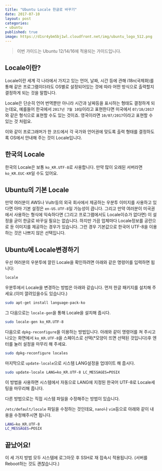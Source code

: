 ```yaml
---
title: "Ubuntu Locale 한글로 바꾸기"
date: 2017-07-10
layout: post
categories:
- ubuntu
published: true
image: https://d1sr4ybm5bj1wl.cloudfront.net/img/ubuntu_logo_512.png
---
```


> 이번 가이드는 Ubuntu 12/14/16에 적용되는 가이드입니다.

## Locale이란?

Locale이란 세계 각 나라에서 가지고 있는 언어, 날짜, 시간 등에 관해 i18n(국제화)를 통해 같은 프로그램이더라도 OS별로 설정되어있는 것에 따라 어떤 방식으로 출력할지 결정하게 되는 것을 말합니다.

Locale은 단순히 언어 번역뿐만 아니라 시간과 날짜등을 표시하는 형태도 결정하게 되는데요, 예를들어 한국에서 `2017년 7월 10일`이라고 표현한다면 미국에서 `07/10/2017`와 같은 형식으로 표현할 수도 있는 것이죠. 영국이라면 `10/07/2017`이라고 표현할 수 있는 것 처럼요.

이와 같이 프로그래머가 한 코드에서 각 국가와 언어권에 맞도록 출력 형태를 결정하도록 OS에서 안내해 주는 것이 Locale입니다.

## 한국의 Locale

한국의 Locale은 보통 `ko_KR.UTF-8`로 사용합니다. 만약 많이 오래된 서버라면 `ko_KR.EUC-KR`일 수도 있어요.

## Ubuntu의 기본 Locale

만약 여러분이 AWS나 Vultr등의 외국 회사에서 제공하는 우분투 이미지를 사용하고 있다면 아마 기본 설정은 `en-US.UTF-8`일 가능성이 큽니다. 그리고 만약 여러분이 미국권에서 사용하는 형식에 익숙하다면 (그리고 프로그램에서도 Locale이슈가 없다면) 이 설정을 굳이 한글로 바꾸실 필요는 없습니다. 하지만 가끔 업체마다 Locale정보를 공란으로 둔 이미지를 제공하는 경우가 있습니다. 그런 경우 기본값으로 한국어 UTF-8을 이용하는 것은 나쁘지 않은 선택입니다.

## Ubuntu에 Locale변경하기

우선 여러분의 우분투에 깔린 Locale을 확인하려면 아래와 같은 명령어를 입력하면 됩니다:

```bash
locale
```

우분투에서 Locale을 변경하는 방법은 아래와 같습니다. 먼저 한글 패키지를 설치해 주세요.(이미 깔려있을수도 있습니다.)

```bash
sudo apt-get install language-pack-ko
```

그 다음으로는 `locale-gen`을 통해 Locale을 설치해 줍시다.

```bash
sudo locale-gen ko_KR.UTF-8
```

다음으로 `dpkg-reconfigure`을 이용하는 방법입니다. 아래와 같이 명령어를 쳐 주시고 나오는 화면에서 `ko_KR.UTF-8`을 스페이스로 선택(*모양이 뜨면 선택된 것입니다)후 엔터를 눌러 설정을 마무리 해 주세요.

```bash
sudo dpkg-reconfigure locales
```

마지막으로 `update-locale`으로 시스템 LANG설정을 업데이트 해 줍시다.

```bash
sudo update-locale LANG=ko_KR.UTF-8 LC_MESSAGES=POSIX
```

이 방법을 사용하면 시스템에서 자동으로 LANG에 지정된 한국어 UTF-8로 Locale세팅을 마무리해 줍니다.

다른 방법으로는 직접 시스템 파일을 수정해주는 방법이 있습니다.

`/etc/default/locale` 파일을 수정하는 것인데요, `nano`나 `vim`등으로 아래와 같이 내용을 수정해주시면 됩니다.

```bash
LANG=ko_KR.UTF-8
LC_MESSAGES=POSIX
```


## 끝났어요!

이 세 가지 방법 모두 시스템에 로그아웃 후 SSH로 재 접속시 적용됩니다. (서버를 Reboot하는 것도 괜찮습니다.)
